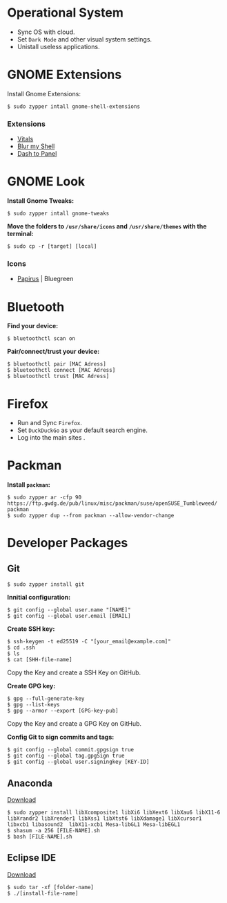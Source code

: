 # Operational System
- Sync OS with cloud.
- Set `Dark Mode` and other visual system settings.
- Unistall useless applications.

# GNOME Extensions
Install Gnome Extensions:
```
$ sudo zypper intall gnome-shell-extensions
```

### Extensions
- [Vitals](https://extensions.gnome.org/extension/1460/vitals/)
- [Blur my Shell](https://extensions.gnome.org/extension/3193/blur-my-shell/)
- [Dash to Panel](https://extensions.gnome.org/extension/1160/dash-to-panel/)

# GNOME Look
**Install Gnome Tweaks:**
```
$ sudo zypper intall gnome-tweaks
```

**Move the folders to `/usr/share/icons` and `/usr/share/themes` with the terminal:**
```
$ sudo cp -r [target] [local]
```

### Icons
- [Papirus](https://www.gnome-look.org/p/1166289) | Bluegreen

# Bluetooth
**Find your device:**
```
$ bluetoothctl scan on
```
**Pair/connect/trust your device:**
```
$ bluetoothctl pair [MAC Adress]
$ bluetoothctl connect [MAC Adress]
$ bluetoothctl trust [MAC Adress]
```

# Firefox
- Run and Sync `Firefox`.
- Set `DuckDuckGo` as your default search engine.
- Log into the main sites .

# Packman
**Install `packman`:**
```
$ sudo zypper ar -cfp 90 https://ftp.gwdg.de/pub/linux/misc/packman/suse/openSUSE_Tumbleweed/ packman
$ sudo zypper dup --from packman --allow-vendor-change
```

# Developer Packages
## Git
```
$ sudo zypper install git
```
**Innitial configuration:**
```
$ git config --global user.name "[NAME]"
$ git config --global user.email [EMAIL]
```
**Create SSH key:**
```
$ ssh-keygen -t ed25519 -C "[your_email@example.com]"
$ cd .ssh
$ ls
$ cat [SHH-file-name]
```
Copy the Key and create a SSH Key on GitHub.

**Create GPG key:**
```
$ gpg --full-generate-key
$ gpg --list-keys
$ gpg --armor --export [GPG-key-pub]
```
Copy the Key and create a GPG Key on GitHub.

**Config Git to sign commits and tags:**
```
$ git config --global commit.gpgsign true
$ git config --global tag.gpgSign true
$ git config --global user.signingkey [KEY-ID]
```
## Anaconda
[Download](https://www.anaconda.com/)
```
$ sudo zypper install libXcomposite1 libXi6 libXext6 libXau6 libX11-6 libXrandr2 libXrender1 libXss1 libXtst6 libXdamage1 libXcursor1 libxcb1 libasound2  libX11-xcb1 Mesa-libGL1 Mesa-libEGL1
$ shasum -a 256 [FILE-NAME].sh
$ bash [FILE-NAME].sh
```

## Eclipse IDE

[Download](https://eclipseide.org/)
```
$ sudo tar -xf [folder-name]
$ ./[install-file-name]
```
